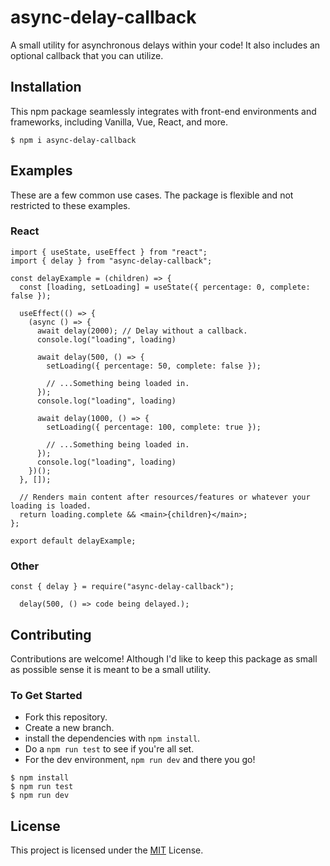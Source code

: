 # async-delay-callback 

A small utility for asynchronous delays within your code! It also includes an optional callback that you can utilize.

## Installation
This npm package seamlessly integrates with front-end environments and frameworks, including Vanilla, Vue, React, and more.

```
$ npm i async-delay-callback
```

## Examples
These are a few common use cases. The package is flexible and not restricted to these examples. <br />

### React
```
import { useState, useEffect } from "react";
import { delay } from "async-delay-callback";

const delayExample = (children) => {
  const [loading, setLoading] = useState({ percentage: 0, complete: false });

  useEffect(() => {
    (async () => {
      await delay(2000); // Delay without a callback.
      console.log("loading", loading)
      
      await delay(500, () => {
        setLoading({ percentage: 50, complete: false });

        // ...Something being loaded in.
      });
      console.log("loading", loading)

      await delay(1000, () => {
        setLoading({ percentage: 100, complete: true });

        // ...Something being loaded in.
      });
      console.log("loading", loading)
    })();
  }, []);

  // Renders main content after resources/features or whatever your loading is loaded.
  return loading.complete && <main>{children}</main>;
};

export default delayExample;
```

### Other
```
const { delay } = require("async-delay-callback");

  delay(500, () => code being delayed.);
```

## Contributing
Contributions are welcome! Although I'd like to keep this package as small as possible sense it is meant to be a small utility.

### To Get Started
- Fork this repository.
- Create a new branch.
- install the dependencies with `npm install`.
- Do a `npm run test` to see if you're all set.
- For the dev environment, `npm run dev` and there you go!

```
$ npm install
$ npm run test
$ npm run dev
```

## License
This project is licensed under the [MIT](https://github.com/dBish6/detect-if-mobile/blob/master/LICENSE) License.

